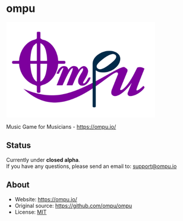# ompu

<img src="https://github.com/ompu/ompu-org-assets/raw/master/img/ompu-org/ompu-logo.png" alt="ompu" height="256">

Music Game for Musicians - https://ompu.io/

## Status

Currently under **closed alpha**.  
If you have any questions, please send an email to: support@ompu.io

## About

- Website: https://ompu.io/
- Original source: https://github.com/ompu/ompu
- License: [MIT](LICENSE)

